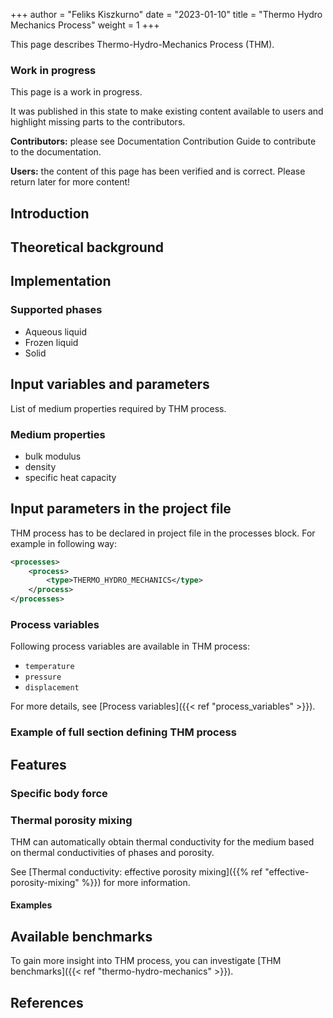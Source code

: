 +++
author = "Feliks Kiszkurno"
date = "2023-01-10"
title = "Thermo Hydro Mechanics Process"
weight = 1
+++

This page describes Thermo-Hydro-Mechanics Process (THM).

<div class="note">

### Work in progress

This page is a work in progress.

It was published in this state to make existing content available to users and highlight missing parts to the contributors.

**Contributors:** please see Documentation Contribution Guide to contribute to the documentation.

**Users:** the content of this page has been verified and is correct. Please return later for more content!

</div>

## Introduction

## Theoretical background

## Implementation

### Supported phases

- Aqueous liquid
- Frozen liquid
- Solid

## Input variables and parameters

List of medium properties required by THM process.

### Medium properties

- bulk modulus
- density
- specific heat capacity

## Input parameters in the project file

THM process has to be declared in project file in the processes block. For example in following way:

```xml
<processes>
    <process>
        <type>THERMO_HYDRO_MECHANICS</type>
    </process>
</processes>
```

### Process variables

Following process variables are available in THM process:

- `temperature`
- `pressure`
- `displacement`

For more details, see [Process variables]({{< ref "process_variables" >}}).

### Example of full section defining THM process

## Features

### Specific body force

### Thermal porosity mixing

THM can automatically obtain thermal conductivity for the medium based on thermal conductivities of phases and porosity.

See [Thermal conductivity: effective porosity mixing]({{% ref "effective-porosity-mixing" %}}) for more information.

#### Examples

## Available benchmarks

To gain more insight into THM process, you can investigate [THM benchmarks]({{< ref "thermo-hydro-mechanics" >}}).

## References
